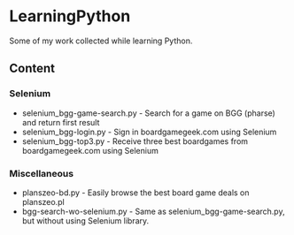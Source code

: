 # LearningPython
Some of my work collected while learning Python.

## Content

### Selenium
+ selenium_bgg-game-search.py - Search for a game on BGG (pharse) and return first result
+ selenium_bgg-login.py - Sign in boardgamegeek.com using Selenium
+ selenium_bgg-top3.py - Receive three best boardgames from boardgamegeek.com using Selenium

### Miscellaneous

+ planszeo-bd.py - Easily browse the best board game deals on planszeo.pl
+ bgg-search-wo-selenium.py - Same as selenium_bgg-game-search.py, but without using Selenium library.


